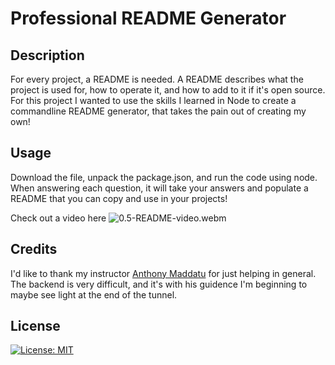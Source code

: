 # Professional README Generator 

## Description

For every project, a README is needed. A README describes what the project is used for, how to operate it, and how to add to it if it's open source. For this project I wanted to use the skills I learned in Node to create a commandline README generator, that takes the pain out of creating my own!

## Usage

Download the file, unpack the package.json, and run the code using node. When answering each question, it will take your answers and populate a README that you can copy and use in your projects!

Check out a video here
![0.5-README-video.webm](https://github.com/Shadowasders/README-Generator/assets/99014955/e9cd80f0-4798-445f-b667-c2c2ac406046)


## Credits

I'd like to thank my instructor [Anthony Maddatu](https://github.com/amaddatu) for just helping in general. The backend is very difficult, and it's with his guidence I'm beginning to maybe see light at the end of the tunnel. 

## License

[![License: MIT](https://img.shields.io/badge/License-MIT-yellow.svg)](https://opensource.org/licenses/MIT)
